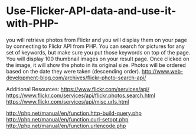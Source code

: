 # Use-Flicker-API-data-and-use-it-with-PHP-

you will retrieve photos from Flickr and you will display them on your page by connecting to Flickr API from PHP. You can search for pictures for any set of keywords, but make sure you put those keywords on top of the page.
You will display 100 thumbnail images on your result page. Once clicked on the image, it will show the photo in its original size. Photos will be ordered based on the date they were taken (descending order).
http://www.web-development-blog.com/archives/flickr-photo-search-api/ 

Additional Resources:
https://www.flickr.com/services/api/
https://www.flickr.com/services/api/flickr.photos.search.html
https://www.flickr.com/services/api/misc.urls.html

http://php.net/manual/en/function.http-build-query.php
http://php.net/manual/en/function.curl-setopt.php
http://php.net/manual/en/function.urlencode.php
